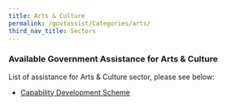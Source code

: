 ```yaml
---
title: Arts & Culture
permalink: /govtassist/Categories/arts/
third_nav_title: Sectors
---
```


### **Available Government Assistance for Arts & Culture**

List of assistance for Arts & Culture sector, please see below:
- <a target="_blank" href="https://go.gov.sg/cds">Capability Development Scheme</a>

